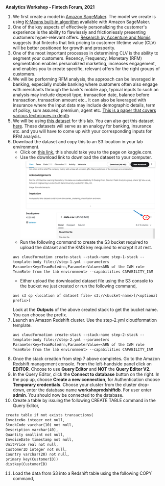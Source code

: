 **Analytics Workshop - Fintech Forum, 2021**

1. We first create a model in [Amazon SageMaker](https://docs.aws.amazon.com/sagemaker/index.html). The model we create is using [K-Means built-in algorithm](https://docs.aws.amazon.com/sagemaker/latest/dg/k-means.html) available with Amazon SageMaker.
2. One of the key aspects of effectively personalizing the customer's experience is the ability to flawlessly and frictionlessly presenting customers hyper-relevant offers. [Research by Accenture and Nomis](https://www.accenture.com/_acnmedia/accenture/conversion-assets/dotcom/documents/global/pdf/dualpub_20/accenture-retail-bank-pricing-survey.pdf) suggests that fintechs that link pricing to customer lifetime value (CLV) will be better positioned for growth and prosperity.
3. One of the most important processes in determining CLV is the ability to segment your customers. Recency, Frequency, Monetary (RFM) segmentation enables personalized marketing, increases engagement, and enables you to create specific, relevant offers for the right groups of customers. 
4. We will be performing RFM analysis, the approach can be leveraged in banking, especially mobile banking where customers often also engage with merchants through the bank's mobile app, typical inputs to such an analysis may include deposit type, transaction date, balance before transaction, transaction amount etc.. It can also be leveraged with insurance where the input data may include demographic details, term of policy, sum assured, premium, agent etc. [This is a paper that covers various techniques in depth](https://farapaper.com/wp-content/uploads/2019/06/Fardapaper-Customers-Segmentation-in-the-Insurance-Company-TIC-Dataset.pdf).
5. We will be using [this dataset](https://www.kaggle.com/carrie1/ecommerce-data) for this lab. You can also get this dataset [here](https://archive.ics.uci.edu/ml/datasets/online+retail). These datasets will serve as an analogy for banking, insurance etc. and you will have to come up with your corresponding inputs for RFM analysis.
6. Download the dataset and copy this to an S3 location in your lab environment.
    * Click on [this link](https://www.kaggle.com/carrie1/ecommerce-data), this should take you to the page on kaggle.com. 
    * Use the download link to download the dataset to your computer.
    ![](kaggle-data-download.png)
    * Run the following command to create the S3 bucket required to upload the dataset and the KMS key required to encrypt it at rest.
    ```
    aws cloudformation create-stack --stack-name step-1-stack --template-body file://step-1.yml --parameters ParameterKey=TeamRoleArn,ParameterValue=<ARN of the IAM role TeamRole from the lab environment> --capabilities CAPABILITY_IAM
    ```
    * Either upload the downloaded dataset file using the S3 console to the bucket we just created or run the following command,
    ```
    aws s3 cp <location of dataset file> s3://<bucket-name>[/<optional prefix>]
    ```
    Look at the __Outputs__ of the above created stack to get the bucket name. You can choose the prefix. 
7. Launch an Amazon Redshift cluster. Use the step-2.yml cloudformation template. 
    ```
    aws cloudformation create-stack --stack-name step-2-stack --template-body file://step-2.yml --parameters ParameterKey=TeamRoleArn,ParameterValue=<ARN of the IAM role TeamRole from the lab environment> --capabilities CAPABILITY_IAM
    ```
8. Once the stack creation from step 7 above completes. Go to the Amazon Redshift management console. From the left-handside panel click on __EDITOR__. Choose to use __Query Editor__ and __NOT__ the __Query Editor V2__.
9. In the Query Editor, click the __Connect to database__ button on the right. In the pop up, choose __Create a new connection__, for Authentication choose __Temporary credentials__. Choose your cluster from the cluster drop-down, enter the database name __workshopredshiftdb__. For user enter __admin__. You should now be connected to the database.
10. Create a table by issuing the following CREATE TABLE command in the Query Editor,
```
create table if not exists transactions(
InvoiceNo integer not null,
StockCode varchar(10) not null,
Description varchar(40),
Quantity smallint not null,
InvoiceDate timestamp not null,
UnitPrice real not null,
CustomerID integer not null,
Country varchar(20) not null,
primary key(CustomerID))
distkey(CustomerID)
```
11. Load the data from S3 into a Redshift table using the following COPY command,
```

```